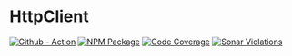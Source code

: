# HttpClient
[![Github - Action](https://github.com/seriouslag/httpclient/actions/workflows/main.yml/badge.svg)](https://github.com/seriouslag/HttpClient/actions/)
[![NPM Package](https://img.shields.io/npm/v/@seriouslag/httpclient)](https://www.npmjs.com/package/@seriouslag/httpclient)
[![Code Coverage](https://img.shields.io/azure-devops/coverage/landongavin/nullspace/3/main?label=Coverage)](https://dev.azure.com/landongavin/nullspace/_build?definitionId=3)
[![Sonar Violations](https://img.shields.io/sonar/violations/seriouslag_HttpClient/main?format=long&server=https%3A%2F%2Fsonarcloud.io)](https://sonarcloud.io/project/issues?id=seriouslag_HttpClient)